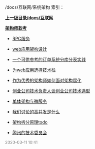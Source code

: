 /docs/互联网/系统架构 索引：


**[上一级目录/docs/互联网](/docs/互联网/index.md)**

**[架构师软考](/docs/互联网/系统架构/架构师软考/index.md)**

- [RPC服务](/docs/互联网/系统架构/RPC服务.md)

- [web应用架构设计](/docs/互联网/系统架构/web应用架构设计.md)

- [一个可供参考的订单系统分库分表实践](/docs/互联网/系统架构/一个可供参考的订单系统分库分表实践.md)

- [为web应用选择技术栈](/docs/互联网/系统架构/为web应用选择技术栈.md)

- [作为优秀的架构师如何面对架构腐化](/docs/互联网/系统架构/作为优秀的架构师如何面对架构腐化.md)

- [创业公司技术负责人谈创业公司技术选型](/docs/互联网/系统架构/创业公司技术负责人谈创业公司技术选型.md)

- [单体架构与微服务](/docs/互联网/系统架构/单体架构与微服务.md)

- [我们讨论的高并发是什么](/docs/互联网/系统架构/我们讨论的高并发是什么.md)

- [架构拆分原理todo](/docs/互联网/系统架构/架构拆分原理todo.md)

- [腾讯的技术委员会](/docs/互联网/系统架构/腾讯的技术委员会.md)


<font size=2 color='grey'> 2020-03-11 10:41 </font>